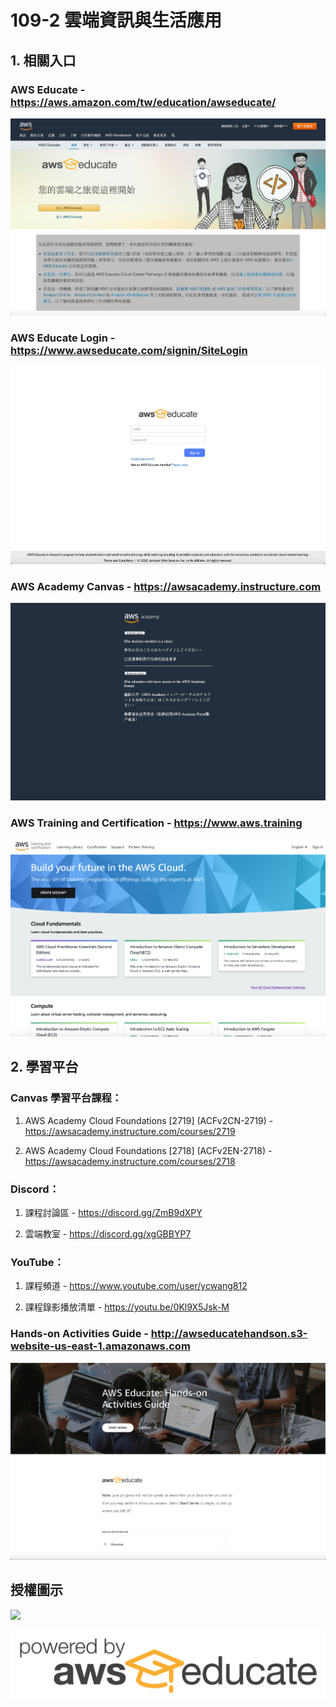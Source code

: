 # 109-2 雲端資訊與生活應用

## 1. 相關入口

### AWS Educate - https://aws.amazon.com/tw/education/awseducate/

![](https://github.com/ycwang812/VNU/blob/master/109-1_AWS雲端運算與服務/images/AWS%20Educate.png)

### AWS Educate Login - https://www.awseducate.com/signin/SiteLogin

![](https://github.com/ycwang812/VNU/blob/master/109-1_AWS雲端運算與服務/images/AWS%20Educate%20Login.png)

### AWS Academy Canvas - https://awsacademy.instructure.com

![](https://github.com/ycwang812/VNU/blob/master/109-1_AWS雲端運算與服務/images/AWS%20Academy%20Canvas.png)

### AWS Training and Certification - https://www.aws.training

![](https://github.com/ycwang812/VNU/blob/master/109-1_AWS雲端運算與服務/images/AWS%20Training%20and%20Certification.png)

## 2. 學習平台

### Canvas 學習平台課程：

1. AWS Academy Cloud Foundations [2719] (ACFv2CN-2719) - https://awsacademy.instructure.com/courses/2719

2. AWS Academy Cloud Foundations [2718] (ACFv2EN-2718) - https://awsacademy.instructure.com/courses/2718

### Discord：

1. 課程討論區 - https://discord.gg/ZmB9dXPY

2. 雲端教室 - https://discord.gg/xgGBBYP7

### YouTube：

1. 課程頻道 - https://www.youtube.com/user/ycwang812

2. 課程錄影播放清單 - https://youtu.be/0Kl9X5Jsk-M

### Hands-on Activities Guide - http://awseducatehandson.s3-website-us-east-1.amazonaws.com

![](https://github.com/ycwang812/AWS-Educate/blob/master/images/Hands-on%20Activities%20Guide.png)

## 授權圖示

![](https://github.com/ycwang812/AWS-Academy/blob/master/images/AWS%20Academy%20Accredited%20Instructor.png)

![](https://github.com/ycwang812/AWS-Educate/blob/master/images/poweredby_AWSEducate.png)

